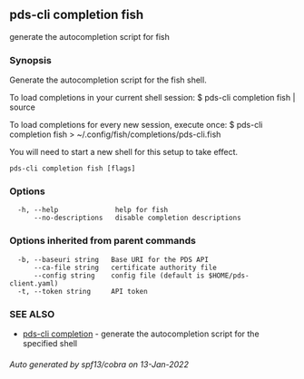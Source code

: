 ## pds-cli completion fish

generate the autocompletion script for fish

### Synopsis


Generate the autocompletion script for the fish shell.

To load completions in your current shell session:
$ pds-cli completion fish | source

To load completions for every new session, execute once:
$ pds-cli completion fish > ~/.config/fish/completions/pds-cli.fish

You will need to start a new shell for this setup to take effect.


```
pds-cli completion fish [flags]
```

### Options

```
  -h, --help              help for fish
      --no-descriptions   disable completion descriptions
```

### Options inherited from parent commands

```
  -b, --baseuri string   Base URI for the PDS API
      --ca-file string   certificate authority file
      --config string    config file (default is $HOME/pds-client.yaml)
  -t, --token string     API token
```

### SEE ALSO

* [pds-cli completion](pds-cli_completion.md)	 - generate the autocompletion script for the specified shell

###### Auto generated by spf13/cobra on 13-Jan-2022
